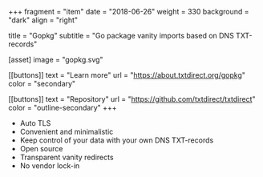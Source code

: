 +++
fragment = "item"
date = "2018-06-26"
weight = 330
background = "dark"
align = "right"

title = "Gopkg"
subtitle = "Go package vanity imports based on DNS TXT-records"

[asset]
  image = "gopkg.svg"

[[buttons]]
  text = "Learn more"
  url = "https://about.txtdirect.org/gopkg"
  color = "secondary"

[[buttons]]
  text = "Repository"
  url = "https://github.com/txtdirect/txtdirect"
  color = "outline-secondary"
+++

* Auto TLS
* Convenient and minimalistic
* Keep control of your data with your own DNS TXT-records
* Open source
* Transparent vanity redirects
* No vendor lock-in
